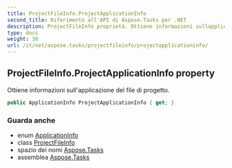```yaml
---
title: ProjectFileInfo.ProjectApplicationInfo
second_title: Riferimento all'API di Aspose.Tasks per .NET
description: ProjectFileInfo proprietà. Ottiene informazioni sullapplicazione del file di progetto.
type: docs
weight: 30
url: /it/net/aspose.tasks/projectfileinfo/projectapplicationinfo/
---
```

## ProjectFileInfo.ProjectApplicationInfo property

Ottiene informazioni sull'applicazione del file di progetto.

```csharp
public ApplicationInfo ProjectApplicationInfo { get; }
```

### Guarda anche

* enum [ApplicationInfo](../../applicationinfo/)
* class [ProjectFileInfo](../)
* spazio dei nomi [Aspose.Tasks](../../projectfileinfo/)
* assemblea [Aspose.Tasks](../../../)


